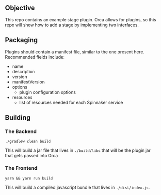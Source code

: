 ## Objective

This repo contains an example stage plugin. Orca allows for plugins, so 
this repo will show how to add a stage by implementing two interfaces.


## Packaging

Plugins should contain a manifest file, similar to the one present here. 
Recommended fields include:
- name
- description
- version
- manifestVersion
- options
  - plugin configuration options
- resources
  - list of resources needed for each Spinnaker service

## Building
### The Backend
`./gradlew clean build`

This will build a jar file that lives in `./build/libs` that will be the plugin jar that gets passed into Orca

### The Frontend
`yarn && yarn run build`

This will build a compiled javascript bundle that lives in `./dist/index.js`.
